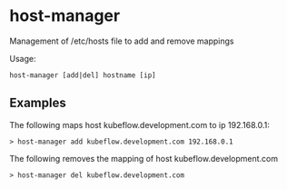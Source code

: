 
# host-manager

Management of /etc/hosts file to add and remove mappings

Usage:
```
host-manager [add|del] hostname [ip]
```

## Examples

The following maps host kubeflow.development.com to ip 192.168.0.1:
```
> host-manager add kubeflow.development.com 192.168.0.1
```

The following removes the mapping of host kubeflow.development.com
```
> host-manager del kubeflow.development.com
```
